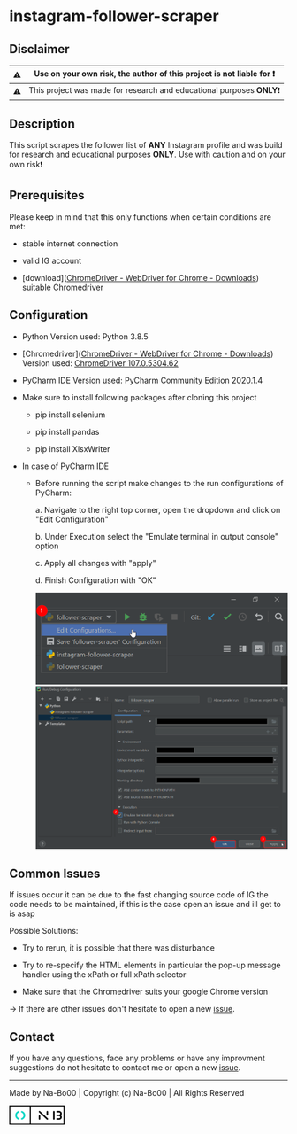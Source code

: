 # instagram-follower-scraper

## Disclaimer

| :warning: | Use on your own risk, the author of this project is not liable for :exclamation: |
| --- | --- |
| :warning: | This project was made for research and educational purposes **ONLY**:exclamation: |

## Description

This script scrapes the follower list of **ANY** Instagram profile and was build for research and educational purposes **ONLY**. Use with caution and on your own risk:exclamation:

## Prerequisites

Please keep in mind that this only functions when certain conditions are met:

- stable internet connection
  
- valid IG account
  
- [download]([ChromeDriver - WebDriver for Chrome - Downloads](https://chromedriver.chromium.org/downloads)) suitable Chromedriver
  
## Configuration

- Python Version used: Python 3.8.5
  
- [Chromedriver]([ChromeDriver - WebDriver for Chrome - Downloads](https://chromedriver.chromium.org/downloads)) Version used: [ChromeDriver 107.0.5304.62](https://chromedriver.storage.googleapis.com/index.html?path=107.0.5304.62/)
  
- PyCharm IDE Version used: PyCharm Community Edition 2020.1.4
  
- Make sure to install following packages after cloning this project
  
  - pip install selenium
    
  - pip install pandas
    
  - pip install XlsxWriter
    
- In case of PyCharm IDE
  
  - Before running the script make changes to the run configurations of PyCharm:
    
    a. Navigate to the right top corner, open the dropdown and click on "Edit Configuration"
      
    b. Under Execution select the "Emulate terminal in output console" option
      
    c. Apply all changes with "apply"
      
    d. Finish Configuration with "OK"
    
    <div><img alt="edit_config1.png" src="img/edit_config1.png"/></div>
    <div><img alt="edit_config1.png" src="img/edit_config2.png"/></div>

## Common Issues

If issues occur it can be due to the fast changing source code of IG the code needs to be maintained, if this is the case open an issue and ill get to is asap

Possible Solutions:

- Try to rerun, it is possible that there was disturbance
  
- Try to re-specify the HTML elements in particular the pop-up message handler using the xPath or full xPath selector
  
- Make sure that the Chromedriver suits your google Chrome version
  

&rarr; If there are other issues don't hesitate to open a new [issue](https://github.com/Na-Bo00/instagram-follower-scraper/issues/new).

## Contact

If you have any questions, face any problems or have any improvment suggestions do not hesitate to contact me or open a new [issue](https://github.com/Na-Bo00/instagram-follower-scraper/issues/new).

---

Made by Na-Bo00 | Copyright (c) Na-Bo00 | All Rights Reserved

<div><img alt="Na-Bo00-Logo.jpg" src="https://github.com/Na-Bo00/monitor_log_Web-Server/blob/main/Na-Bo00-Logo.jpg" width="100" height="35" /></div>
